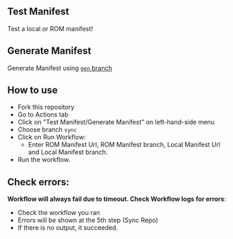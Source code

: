 ## Test Manifest
Test a local or ROM manifest!

## Generate Manifest
Generate Manifest using [`gen` branch](https://github.com/rahulkhatri137/manifest_action_tools/tree/gen)

## How to use
* Fork this repository
* Go to Actions tab
* Click on "Test Manifest/Generate Manifest" on left-hand-side menu
* Choose branch `sync`
* Click on Run Workflow:
  - Enter ROM Manifest Url, ROM Manifest branch, Local Manifest Url and Local Manifest branch.
* Run the workflow.

## Check errors:
**Workflow will always fail due to timeout.
Check Workflow logs for errors**:
* Check the workflow you ran
* Errors will be shown at the 5th step (Sync Repo)
* If there is no output, it succeeded.
